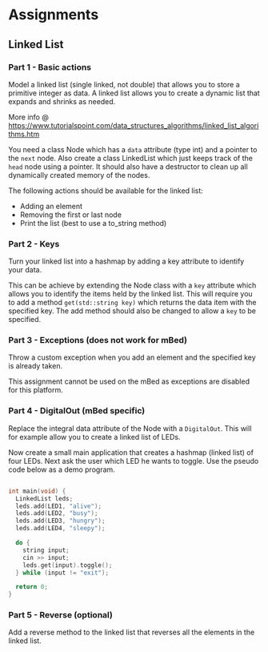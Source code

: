# Assignments

## Linked List

### Part 1 - Basic actions

Model a linked list (single linked, not double) that allows you to store a primitive integer as data.
A linked list allows you to create a dynamic list that expands and shrinks as needed.

More info @ https://www.tutorialspoint.com/data_structures_algorithms/linked_list_algorithms.htm

You need a class Node which has a `data` attribute (type int) and a pointer to the `next` node.
Also create a class LinkedList which just keeps track of the `head` node using a pointer. It should also
have a destructor to clean up all dynamically created memory of the nodes.

The following actions should be available for the linked list:
* Adding an element
* Removing the first or last node
* Print the list (best to use a to_string method)

### Part 2 - Keys

Turn your linked list into a hashmap by adding a key attribute to identify your data.

This can be achieve by extending the Node class with a `key` attribute which allows you to identify the items held by the linked list.
This will require you to add a method `get(std::string key)` which returns the data item with the specified key.
The add method should also be changed to allow a `key` to be specified.

### Part 3 - Exceptions (does not work for mBed)

Throw a custom exception when you add an element and the specified key is already taken.

This assignment cannot be used on the mBed as exceptions are disabled for this platform.

### Part 4 - DigitalOut (mBed specific)

Replace the integral data attribute of the Node with a `DigitalOut`. This will for example allow you to create a linked list of LEDs.

Now create a small main application that creates a hashmap (linked list) of four LEDs. Next ask the user which LED he wants to toggle. Use the pseudo code below as a demo program.

```c++

int main(void) {
  LinkedList leds;
  leds.add(LED1, "alive");
  leds.add(LED2, "busy");
  leds.add(LED3, "hungry");
  leds.add(LED4, "sleepy");

  do {
    string input;
    cin >> input;
    leds.get(input).toggle();
  } while (input != "exit");

  return 0;
}
```

### Part 5 - Reverse (optional)

Add a reverse method to the linked list that reverses all the elements in the linked list.
